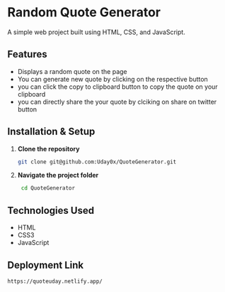 # Random Quote Generator 


A simple web project built using HTML, CSS, and JavaScript.





## Features 
- Displays a random quote on the page
- You can generate new quote by clicking on the respective button
- you can click the copy to clipboard button to copy the quote on your clipboard
- you can directly share the your quote by clciking on share on twitter button




## Installation & Setup

1. **Clone the repository**
   ```bash
   git clone git@github.com:Uday0x/QuoteGenerator.git
2. **Navigate the project folder**
   ```bash
    cd QuoteGenerator
## Technologies Used
- HTML
- CSS3 
- JavaScript 

## Deployment Link
    https://quoteuday.netlify.app/
